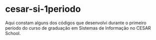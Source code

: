 # cesar-si-1periodo
Aqui constam alguns dos códigos que desenvolvi durante o primeiro período do curso de graduação em Sistemas de Informação no CESAR School.
